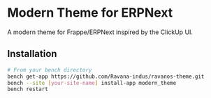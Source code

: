 # Modern Theme for ERPNext

A modern theme for Frappe/ERPNext inspired by the ClickUp UI.

## Installation

```bash
# From your bench directory
bench get-app https://github.com/Ravana-indus/ravanos-theme.git
bench --site [your-site-name] install-app modern_theme
bench restart
``` 